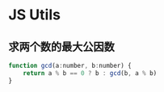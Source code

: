 # JS Utils

## 求两个数的最大公因数

```javascript
function gcd(a:number, b:number) {
    return a % b == 0 ? b : gcd(b, a % b)
}
```
